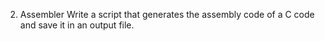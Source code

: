 2. Assembler
Write a script that generates the assembly code of a C code and save it in an output file.
